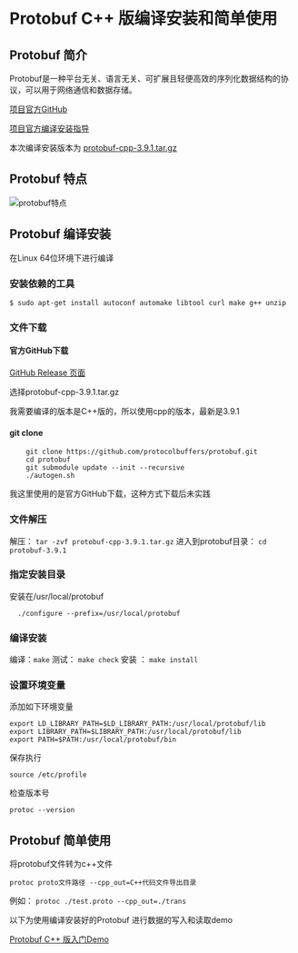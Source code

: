 # Protobuf C++ 版编译安装和简单使用
## Protobuf 简介
Protobuf是一种平台无关、语言无关、可扩展且轻便高效的序列化数据结构的协议，可以用于网络通信和数据存储。

[项目官方GitHub](https://github.com/protocolbuffers/protobuf)

[项目官方编译安装指导](https://github.com/protocolbuffers/protobuf/blob/master/src/README.md)

本次编译安装版本为 [protobuf-cpp-3.9.1.tar.gz](https://github.com/protocolbuffers/protobuf/releases/download/v3.9.1/protobuf-cpp-3.9.1.tar.gz)

## Protobuf 特点
![protobuf特点](https://github.com/zhangzhian/LearningNotes/blob/master/res/protobuf特点.png?raw=true)
## Protobuf 编译安装
在Linux 64位环境下进行编译

### 安装依赖的工具
```
$ sudo apt-get install autoconf automake libtool curl make g++ unzip
```

### 文件下载

#### 官方GitHub下载
[GitHub Release 页面](https://github.com/protocolbuffers/protobuf/releases)

选择protobuf-cpp-3.9.1.tar.gz

我需要编译的版本是C++版的，所以使用cpp的版本，最新是3.9.1

#### git clone

```
    git clone https://github.com/protocolbuffers/protobuf.git
    cd protobuf
    git submodule update --init --recursive
    ./autogen.sh
```
我这里使用的是官方GitHub下载，这种方式下载后未实践

### 文件解压
解压： `tar -zvf protobuf-cpp-3.9.1.tar.gz`
进入到protobuf目录： `cd protobuf-3.9.1`


### 指定安装目录
安装在/usr/local/protobuf
```
  ./configure --prefix=/usr/local/protobuf
```

### 编译安装

编译：`make`
测试： `make check`
安装 ： `make install`

### 设置环境变量
添加如下环境变量
```
export LD_LIBRARY_PATH=$LD_LIBRARY_PATH:/usr/local/protobuf/lib
export LIBRARY_PATH=$LIBRARY_PATH:/usr/local/protobuf/lib
export PATH=$PATH:/usr/local/protobuf/bin
```
保存执行

```
source /etc/profile
```
检查版本号
```
protoc --version
```

## Protobuf 简单使用
将protobuf文件转为c++文件 

```
protoc proto文件路径 --cpp_out=C++代码文件导出目录
```
例如： `protoc ./test.proto --cpp_out=./trans`

以下为使用编译安装好的Protobuf 进行数据的写入和读取demo

[Protobuf C++ 版入门Demo](https://blog.csdn.net/baidu_32237719/article/details/99723353)
